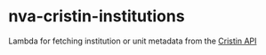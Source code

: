 # nva-cristin-institutions

Lambda for fetching institution or unit metadata from the [Cristin API](https://api.cristin.no/v2/doc/index.html)